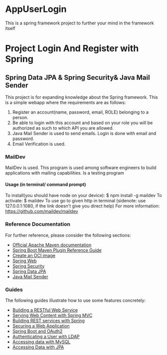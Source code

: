 # AppUserLogin
This is a spring framework project to further your mind in the framework itself

# Project Login And Register with Spring
## Spring Data JPA & Spring Security& Java Mail Sender
This project is for expanding knowledge about the Spring framework.
This is a simple webapp where the requirements are as follows:
1. Register an account(name, password, email, ROLE) belonging to a person. 
2. Be able to login with this account and based on your role you will be authorized as such to which API you are allowed.
3. Java Mail Sender is used to send emails. Login is done with email and password.
4. Email Verification is used.

### MailDev
MailDev is used. This program is used among software engineers to build applications with mailing capabilities. Is a testing program
#### Usage (in terminal/ command prompt)
To install(you should have node on your device): $ npm install -g maildev
To activate: $ maildev
To use go to given http in terminal (sidenote: use 127.0.0.1:1080, if the link doesn't give you direct help)
For more information: https://github.com/maildev/maildev

### Reference Documentation
For further reference, please consider the following sections:

* [Official Apache Maven documentation](https://maven.apache.org/guides/index.html)
* [Spring Boot Maven Plugin Reference Guide](https://docs.spring.io/spring-boot/docs/2.4.5/maven-plugin/reference/html/)
* [Create an OCI image](https://docs.spring.io/spring-boot/docs/2.4.5/maven-plugin/reference/html/#build-image)
* [Spring Web](https://docs.spring.io/spring-boot/docs/2.4.5/reference/htmlsingle/#boot-features-developing-web-applications)
* [Spring Security](https://docs.spring.io/spring-boot/docs/2.4.5/reference/htmlsingle/#boot-features-security)
* [Spring Data JPA](https://docs.spring.io/spring-boot/docs/2.4.5/reference/htmlsingle/#boot-features-jpa-and-spring-data)
* [Java Mail Sender](https://docs.spring.io/spring-boot/docs/2.4.5/reference/htmlsingle/#boot-features-email)

### Guides
The following guides illustrate how to use some features concretely:

* [Building a RESTful Web Service](https://spring.io/guides/gs/rest-service/)
* [Serving Web Content with Spring MVC](https://spring.io/guides/gs/serving-web-content/)
* [Building REST services with Spring](https://spring.io/guides/tutorials/bookmarks/)
* [Securing a Web Application](https://spring.io/guides/gs/securing-web/)
* [Spring Boot and OAuth2](https://spring.io/guides/tutorials/spring-boot-oauth2/)
* [Authenticating a User with LDAP](https://spring.io/guides/gs/authenticating-ldap/)
* [Accessing data with MySQL](https://spring.io/guides/gs/accessing-data-mysql/)
* [Accessing Data with JPA](https://spring.io/guides/gs/accessing-data-jpa/)


